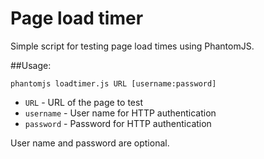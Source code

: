 Page load timer
===============

Simple script for testing page load times using PhantomJS.

##Usage:
    
	phantomjs loadtimer.js URL [username:password]
	
- `URL` - URL of the page to test
- `username` - User name for HTTP authentication
- `password` - Password for HTTP authentication


User name and password are optional.